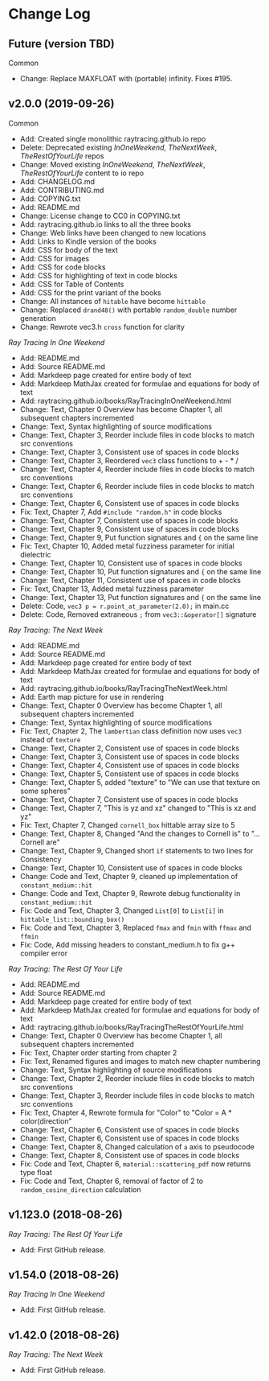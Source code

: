 Change Log
================================================================================

Future (version TBD)
---------------------
Common
- Change: Replace MAXFLOAT with (portable) infinity. Fixes #195.

v2.0.0 (2019-09-26)
---------------------
Common
- Add: Created single monolithic raytracing.github.io repo
- Delete: Deprecated existing _InOneWeekend_, _TheNextWeek_, _TheRestOfYourLife_ repos
- Change: Moved existing _InOneWeekend_, _TheNextWeek_, _TheRestOfYourLife_ content to io repo
- Add: CHANGELOG.md
- Add: CONTRIBUTING.md
- Add: COPYING.txt
- Add: README.md
- Change: License change to CC0 in COPYING.txt
- Add: raytracing.github.io links to all the three books
- Change: Web links have been changed to new locations
- Add: Links to Kindle version of the books
- Add: CSS for body of the text
- Add: CSS for images
- Add: CSS for code blocks
- Add: CSS for highlighting of text in code blocks
- Add: CSS for Table of Contents
- Add: CSS for the print variant of the books
- Change: All instances of `hitable` have become `hittable`
- Change: Replaced `drand48()` with portable `random_double` number generation
- Change: Rewrote vec3.h `cross` function for clarity


_Ray Tracing In One Weekend_
- Add: README.md
- Add: Source README.md
- Add: Markdeep page created for entire body of text
- Add: Markdeep MathJax created for formulae and equations for body of text
- Add: raytracing.github.io/books/RayTracingInOneWeekend.html
- Change: Text, Chapter 0 Overview has become Chapter 1, all subsequent chapters incremented
- Change: Text, Syntax highlighting of source modifications
- Change: Text, Chapter 3, Reorder include files in code blocks to match src conventions
- Change: Text, Chapter 3, Consistent use of spaces in code blocks
- Change: Text, Chapter 3, Reordered `vec3` class functions to + - * /
- Change: Text, Chapter 4, Reorder include files in code blocks to match src conventions
- Change: Text, Chapter 6, Reorder include files in code blocks to match src conventions
- Change: Text, Chapter 6, Consistent use of spaces in code blocks
- Fix: Text, Chapter 7, Add `#include "random.h"` in code blocks
- Change: Text, Chapter 7, Consistent use of spaces in code blocks
- Change: Text, Chapter 9, Consistent use of spaces in code blocks
- Change: Text, Chapter 9, Put function signatures and `{` on the same line
- Fix: Text, Chapter 10, Added metal fuzziness parameter for initial dielectric
- Change: Text, Chapter 10, Consistent use of spaces in code blocks
- Change: Text, Chapter 10, Put function signatures and `{` on the same line
- Change: Text, Chapter 11, Consistent use of spaces in code blocks
- Fix: Text, Chapter 13, Added metal fuzziness parameter
- Change: Text, Chapter 13, Put function signatures and `{` on the same line
- Delete: Code, `vec3 p = r.point_at_parameter(2.0);` in main.cc
- Delete: Code, Removed extraneous `;` from `vec3::&operator[]` signature


_Ray Tracing: The Next Week_
- Add: README.md
- Add: Source README.md
- Add: Markdeep page created for entire body of text
- Add: Markdeep MathJax created for formulae and equations for body of text
- Add: raytracing.github.io/books/RayTracingTheNextWeek.html
- Add: Earth map picture for use in rendering
- Change: Text, Chapter 0 Overview has become Chapter 1, all subsequent chapters incremented
- Change: Text, Syntax highlighting of source modifications
- Fix: Text, Chapter 2, The `lambertian` class definition now uses `vec3` instead of `texture`
- Change: Text, Chapter 2, Consistent use of spaces in code blocks
- Change: Text, Chapter 3, Consistent use of spaces in code blocks
- Change: Text, Chapter 4, Consistent use of spaces in code blocks
- Change: Text, Chapter 5, Consistent use of spaces in code blocks
- Change: Text, Chapter 5, added "texture" to "We can use that texture on some spheres"
- Change: Text, Chapter 7, Consistent use of spaces in code blocks
- Change: Text, Chapter 7, "This is yz and xz" changed to "This is xz and yz"
- Fix: Text, Chapter 7, Changed `cornell_box` hittable array size to 5
- Change: Text, Chapter 8, Changed "And the changes to Cornell is" to "... Cornell are"
- Change: Text, Chapter 9, Changed short `if` statements to two lines for Consistency
- Change: Text, Chapter 10, Consistent use of spaces in code blocks
- Change: Code and Text, Chapter 9, cleaned up implementation of `constant_medium::hit`
- Change: Code and Text, Chapter 9, Rewrote debug functionality in `constant_medium::hit`
- Fix: Code and Text, Chapter 3, Changed `List[0]` to `List[i]` in `hittable_list::bounding_box()`
- Fix: Code and Text, Chapter 3, Replaced `fmax` and `fmin` with `ffmax` and `ffmin`
- Fix: Code, Add missing headers to constant_medium.h to fix g++ compiler error


_Ray Tracing: The Rest Of Your Life_
- Add: README.md
- Add: Source README.md
- Add: Markdeep page created for entire body of text
- Add: Markdeep MathJax created for formulae and equations for body of text
- Add: raytracing.github.io/books/RayTracingTheRestOfYourLife.html
- Change: Text, Chapter 0 Overview has become Chapter 1, all subsequent chapters incremented
- Fix: Text, Chapter order starting from chapter 2
- Fix: Text, Renamed figures and images to match new chapter numbering
- Change: Text, Syntax highlighting of source modifications
- Change: Text, Chapter 2, Reorder include files in code blocks to match src conventions
- Change: Text, Chapter 3, Reorder include files in code blocks to match src conventions
- Fix: Text, Chapter 4, Rewrote formula for "Color" to "Color = A * color(direction"
- Change: Text, Chapter 6, Consistent use of spaces in code blocks
- Change: Text, Chapter 6, Consistent use of spaces in code blocks
- Change: Text, Chapter 8, Changed calculation of `a` axis to pseudocode
- Change: Text, Chapter 8, Consistent use of spaces in code blocks
- Fix: Code and Text, Chapter 6, `material::scattering_pdf` now returns type float
- Fix: Code and Text, Chapter 6, removal of factor of 2 to `random_cosine_direction` calculation


v1.123.0  (2018-08-26)
-----------------------
_Ray Tracing: The Rest Of Your Life_
- Add: First GitHub release.


v1.54.0  (2018-08-26)
----------------------
_Ray Tracing In One Weekend_
- Add: First GitHub release.


v1.42.0  (2018-08-26)
----------------------
_Ray Tracing: The Next Week_
- Add: First GitHub release.